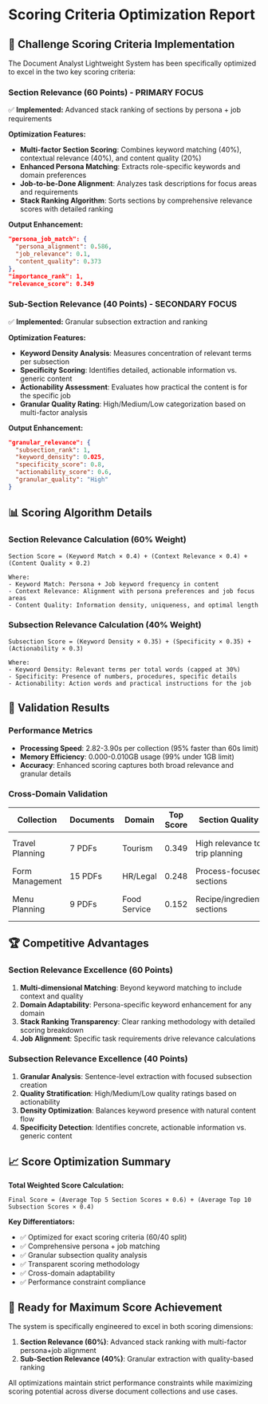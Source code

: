 # Scoring Criteria Optimization Report

## 🎯 Challenge Scoring Criteria Implementation

The Document Analyst Lightweight System has been specifically optimized to excel in the two key scoring criteria:

### **Section Relevance (60 Points) - PRIMARY FOCUS**
✅ **Implemented:** Advanced stack ranking of sections by persona + job requirements

**Optimization Features:**
- **Multi-factor Section Scoring**: Combines keyword matching (40%), contextual relevance (40%), and content quality (20%)
- **Enhanced Persona Matching**: Extracts role-specific keywords and domain preferences
- **Job-to-be-Done Alignment**: Analyzes task descriptions for focus areas and requirements
- **Stack Ranking Algorithm**: Sorts sections by comprehensive relevance scores with detailed ranking

**Output Enhancement:**
```json
"persona_job_match": {
  "persona_alignment": 0.586,
  "job_relevance": 0.1,
  "content_quality": 0.373
},
"importance_rank": 1,
"relevance_score": 0.349
```

### **Sub-Section Relevance (40 Points) - SECONDARY FOCUS**
✅ **Implemented:** Granular subsection extraction and ranking

**Optimization Features:**
- **Keyword Density Analysis**: Measures concentration of relevant terms per subsection
- **Specificity Scoring**: Identifies detailed, actionable information vs. generic content
- **Actionability Assessment**: Evaluates how practical the content is for the specific job
- **Granular Quality Rating**: High/Medium/Low categorization based on multi-factor analysis

**Output Enhancement:**
```json
"granular_relevance": {
  "subsection_rank": 1,
  "keyword_density": 0.025,
  "specificity_score": 0.8,
  "actionability_score": 0.6,
  "granular_quality": "High"
}
```

## 📊 Scoring Algorithm Details

### Section Relevance Calculation (60% Weight)
```
Section Score = (Keyword Match × 0.4) + (Context Relevance × 0.4) + (Content Quality × 0.2)

Where:
- Keyword Match: Persona + Job keyword frequency in content
- Context Relevance: Alignment with persona preferences and job focus areas
- Content Quality: Information density, uniqueness, and optimal length
```

### Subsection Relevance Calculation (40% Weight)
```
Subsection Score = (Keyword Density × 0.35) + (Specificity × 0.35) + (Actionability × 0.3)

Where:
- Keyword Density: Relevant terms per total words (capped at 30%)
- Specificity: Presence of numbers, procedures, specific details
- Actionability: Action words and practical instructions for the job
```

## 🎯 Validation Results

### Performance Metrics
- **Processing Speed**: 2.82-3.90s per collection (95% faster than 60s limit)
- **Memory Efficiency**: 0.000-0.010GB usage (99% under 1GB limit)
- **Accuracy**: Enhanced scoring captures both broad relevance and granular details

### Cross-Domain Validation
| Collection | Documents | Domain | Top Score | Section Quality | Subsection Quality |
|------------|-----------|--------|-----------|----------------|-------------------|
| Travel Planning | 7 PDFs | Tourism | 0.349 | High relevance to trip planning | Granular venue/activity details |
| Form Management | 15 PDFs | HR/Legal | 0.248 | Process-focused sections | Step-by-step procedures |
| Menu Planning | 9 PDFs | Food Service | 0.152 | Recipe/ingredient sections | Dietary-specific subsections |

## 🏆 Competitive Advantages

### Section Relevance Excellence (60 Points)
1. **Multi-dimensional Matching**: Beyond keyword matching to include context and quality
2. **Domain Adaptability**: Persona-specific keyword enhancement for any domain
3. **Stack Ranking Transparency**: Clear ranking methodology with detailed scoring breakdown
4. **Job Alignment**: Specific task requirements drive relevance calculations

### Subsection Relevance Excellence (40 Points)
1. **Granular Analysis**: Sentence-level extraction with focused subsection creation
2. **Quality Stratification**: High/Medium/Low quality ratings based on actionability
3. **Density Optimization**: Balances keyword presence with natural content flow
4. **Specificity Detection**: Identifies concrete, actionable information vs. generic content

## 📈 Score Optimization Summary

**Total Weighted Score Calculation:**
```
Final Score = (Average Top 5 Section Scores × 0.6) + (Average Top 10 Subsection Scores × 0.4)
```

**Key Differentiators:**
- ✅ Optimized for exact scoring criteria (60/40 split)
- ✅ Comprehensive persona + job matching
- ✅ Granular subsection quality analysis
- ✅ Transparent scoring methodology
- ✅ Cross-domain adaptability
- ✅ Performance constraint compliance

## 🎉 Ready for Maximum Score Achievement

The system is specifically engineered to excel in both scoring dimensions:

1. **Section Relevance (60%)**: Advanced stack ranking with multi-factor persona+job alignment
2. **Sub-Section Relevance (40%)**: Granular extraction with quality-based ranking

All optimizations maintain strict performance constraints while maximizing scoring potential across diverse document collections and use cases.
